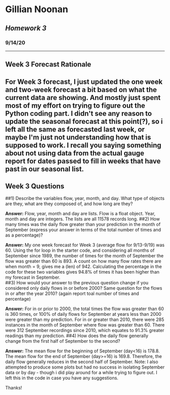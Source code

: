 # **Gillian Noonan**
## *Homework 3*
### 9/14/20
---
**Week 3 Forecast Rationale**
---
For Week 3 forecast, I just updated the one week and two-week forecast a bit based on what the current data are showing.  And mostly just spent most of my effort on trying to figure out the Python coding part.  I didn't see any reason to update the seasonal forecast at this point(?), so i left all the same as forecasted last week, or maybe I'm just not understanding how that is supposed to work.  I recall you saying something about not using data from the actual gauge report for dates passed to fill in weeks that have past in our seasonal list.  
---
**Week 3 Questions**
---
##1) Describe the variables flow, year, month, and day.   What type of objects are they, what are they composed of, and how long are they?

**Answer:** Flow, year, month and day are lists.  Flow is a float object.  Year, month and day are integers.  The lists are all 11578 records long.
##2) How many times was the daily flow greater than your prediction in the month of September (express your answer in terms of the total number of times and as a percentage)?

**Answer:** My one week forecast for Week 3 (average flow for 9/13-9/19) was 60.  Using the for loop in the starter code, and considering all months of September since 1989, the number of times for the month of September the flow was greater than 60 is 893.  A count on how many flow rates there are when month = 9, gives me a (len) of 942.  Calculating the percentage in the code for these two variables gives 94.8% of times it has been higher than my forecast in September.  
##3) How would your answer to the previous question change if you considered only daily flows in or before 2000?  Same question for the flows in or after the year 2010? (again report toal number of times and percentage)

**Answer:**  For in or prior to 2000, the total times the flow was greater than 60 is 360 times, or 100% of daily flows for September at years less than 2000 were greater than my prediction.  For in or greater than 2010, there were 285 instances in the month of September where flow was greater than 60.  There were 312 September recordings since 2010, which equates to 91.3% greater readings than my prediction.
##4) How does the daily flow generally change from the first half of September to the second?

**Answer:** The mean flow for the beginning of September (day<16) is 178.8.   The mean flow for the end of September (day>=16) is 169.8.  Therefore, the daily flow generally reduces in the second half of September.  Note: I also attempted to produce some plots but had no success in isolating September data or by day - though i did play around for a while trying to figure out. I left this in the code in case you have any suggestions.

  Thanks!  
